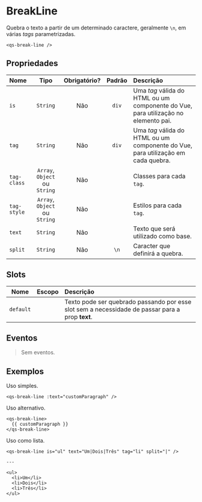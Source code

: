 # BreakLine

Quebra o texto a partir de um determinado caractere, geralmente `\n`, em várias _tags_ parametrizadas.

```
<qs-break-line />
```

## Propriedades

| Nome | Tipo | Obrigatório? | Padrão | Descrição |
|:-|:-:|:-:|:-:|:-|
| `is` | `String` | Não | `div` | Uma _tag_ válida do HTML ou um componente do Vue, para utilização no elemento pai. |
| `tag` | `String` | Não | `div` | Uma _tag_ válida do HTML ou um componente do Vue, para utilização em cada quebra. |
| `tag-class` | `Array`, `Object` ou `String` | Não | | Classes para cada `tag`. |
| `tag-style` | `Array`, `Object` ou `String` | Não | | Estilos para cada `tag`. |
| `text` | `String` | Não | | Texto que será utilizado como base. |
| `split` | `String` | Não | `\n` | Caracter que definirá a quebra. |

## Slots

| Nome | Escopo | Descrição |
|:-:|:-:|:-|
| `default` | | Texto pode ser quebrado passando por esse slot sem a necessidade de passar para a prop **text**. |

## Eventos

> Sem eventos.

## Exemplos

Uso simples.

```
<qs-break-line :text="customParagraph" />
```

Uso alternativo.

```
<qs-break-line>
  {{ customParagraph }}
</qs-break-line>
```

Uso como lista.

```
<qs-break-line is="ul" text="Um|Dois|Três" tag="li" split="|" />

---

<ul>
  <li>Um</li>
  <li>Dois</li>
  <li>Três</li>
</ul>
```
